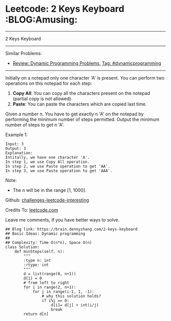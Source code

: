 # Leetcode: 2 Keys Keyboard     :BLOG:Amusing:


---

2 Keys Keyboard  

---

Similar Problems:  
-   [Review: Dynamic Programming Problems](https://brain.dennyzhang.com/review-dynamicprogramming), [Tag: #dynamicprogramming](https://brain.dennyzhang.com/tag/dynamicprogramming)

---

Initially on a notepad only one character 'A' is present. You can perform two operations on this notepad for each step:  

1.  ****Copy All****: You can copy all the characters present on the notepad (partial copy is not allowed).
2.  ****Paste****: You can paste the characters which are copied last time.

Given a number n. You have to get exactly n 'A' on the notepad by performing the minimum number of steps permitted. Output the minimum number of steps to get n 'A'.  

Example 1:  

    Input: 3
    Output: 3
    Explanation:
    Intitally, we have one character 'A'.
    In step 1, we use Copy All operation.
    In step 2, we use Paste operation to get 'AA'.
    In step 3, we use Paste operation to get 'AAA'.

Note:  
-   The n will be in the range [1, 1000].

Github: [challenges-leetcode-interesting](https://github.com/DennyZhang/challenges-leetcode-interesting/tree/master/2-keys-keyboard)  

Credits To: [leetcode.com](https://leetcode.com/problems/2-keys-keyboard/description/)  

Leave me comments, if you have better ways to solve.  

    ## Blog link: https://brain.dennyzhang.com/2-keys-keyboard
    ## Basic Ideas: Dynamic programming
    ##
    ## Complexity: Time O(n*n), Space O(n)
    class Solution:
        def minSteps(self, n):
            """
            :type n: int
            :rtype: int
            """
            d = list(range(0, n+1))
            d[1] = 0
            # from left to right
            for i in range(2, n+1):
                for j in range(i-1, 1, -1):
                    # why this solution holds?
                    if i%j == 0:
                        d[i]= d[j] + int(i/j)
                        break
            return d[n]
